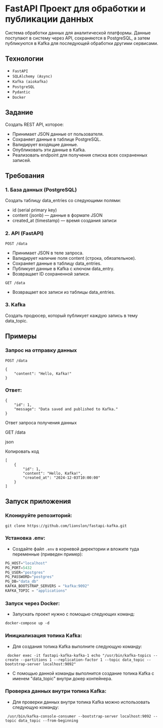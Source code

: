 # FastAPI Проект для обработки и публикации данных

Система обработки данных для аналитической платформы. Данные поступают в систему через API, сохраняются в PostgreSQL, а затем публикуются в Kafka для последующей обработки другими сервисами.

## Технологии

- `FastAPI`
- `SQLAlchemy (Async)`
- `Kafka (aiokafka)`
- `PostgreSQL`
- `Pydantic`
- `Docker`

## Задание

Создать REST API, которое:
- Принимает JSON данные от пользователя.
- Сохраняет данные в таблице PostgreSQL.
- Валидирует входящие данные.
- Опубликовать эти данные в Kafka.
- Реализовать endpoint для получения списка всех сохраненных записей.

## Требования

### 1. База данных (PostgreSQL)

Создать таблицу data_entries со следующими полями:
* id (serial primary key)
* content (jsonb) — данные в формате JSON
* created_at (timestamp) — время создания записи

### 2. API (FastAPI)

`POST /data`

* Принимает JSON в теле запроса.
* Валидирует наличие поля content (строка, обязательное).
* Сохраняет данные в таблицу data_entries.
* Публикует данные в Kafka с ключом data_entry.
* Возвращает ID сохраненной записи.

`GET /data`

* Возвращает все записи из таблицы data_entries.

### 3. Kafka

Создать продюсер, который публикует каждую запись в тему data_topic.

## Примеры

### Запрос на отправку данных
```http
POST /data

{
    "content": "Hello, Kafka!"
}
```
### Ответ:
```http
{
    "id": 1,
    "message": "Data saved and published to Kafka."
}
```

Ответ запроса получения данных

GET /data

json

Копировать код
```http
[
    {
        "id": 1,
        "content": "Hello, Kafka!",
        "created_at": "2024-12-03T10:00:00"
    }
]
```

## Запуск приложения

### Клонируйте репозиторий:

```console
git clone https://github.com/lionslon/fastapi-kafka.git
```

### Установка .env:

* Создайте файл `.env` в корневой директории и вложите туда переменные (приведен пример):

```python
PG_HOST="localhost"
PG_PORT=5432
PG_USER="postgres"
PG_PASSWORD="postgres"
PG_DB="data_db"
KAFKA_BOOTSTRAP_SERVERS = "kafka:9092"
KAFKA_TOPIC = "applications"
```

### Запуск через Docker:

* Запускать проект нужно с помощью следующих команд:

```console
docker-compose up -d
```

### Инициализация топика Kafka:

* Для создания топика Kafka выполните следующую команду:

```console
 docker exec -it fastapi-kafka-kafka-1 echo "/usr/bin/kafka-topics --create --partitions 1 --replication-factor 1 --topic data_topic --bootstrap-server localhost:9092"
 ```

* С помощью данной команды выполнится создание топика Kafka с именем "data_topic" внутри докер контейнера.

### Проверка данных внутри топика Kafka:

* Для проверки данных внутри топика Kafka можно использовать следующую команду:

```console
 /usr/bin/kafka-console-consumer --bootstrap-server localhost:9092 --topic data_topic --from-beginning
 ```